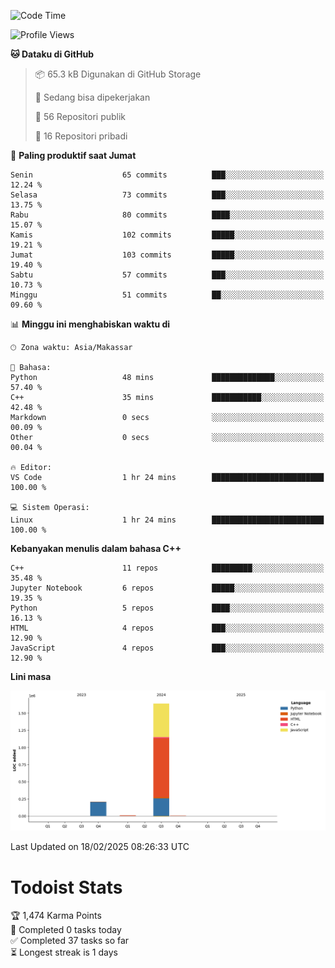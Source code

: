 <!--START_SECTION:waka-->
![Code Time](http://img.shields.io/badge/Code%20Time-113%20hrs%2012%20mins-blue)

![Profile Views](http://img.shields.io/badge/Profil%20dilihat-0-blue)

**🐱 Dataku di GitHub** 

> 📦 65.3 kB Digunakan di GitHub Storage 
 > 
> 💼 Sedang bisa dipekerjakan
 > 
> 📜 56 Repositori publik 
 > 
> 🔑 16 Repositori pribadi 
 > 
📅 **Paling produktif saat Jumat** 

```text
Senin                    65 commits          ███░░░░░░░░░░░░░░░░░░░░░░   12.24 % 
Selasa                   73 commits          ███░░░░░░░░░░░░░░░░░░░░░░   13.75 % 
Rabu                     80 commits          ████░░░░░░░░░░░░░░░░░░░░░   15.07 % 
Kamis                    102 commits         █████░░░░░░░░░░░░░░░░░░░░   19.21 % 
Jumat                    103 commits         █████░░░░░░░░░░░░░░░░░░░░   19.40 % 
Sabtu                    57 commits          ███░░░░░░░░░░░░░░░░░░░░░░   10.73 % 
Minggu                   51 commits          ██░░░░░░░░░░░░░░░░░░░░░░░   09.60 % 
```


📊 **Minggu ini menghabiskan waktu di** 

```text
🕑︎ Zona waktu: Asia/Makassar

💬 Bahasa: 
Python                   48 mins             ██████████████░░░░░░░░░░░   57.40 % 
C++                      35 mins             ███████████░░░░░░░░░░░░░░   42.48 % 
Markdown                 0 secs              ░░░░░░░░░░░░░░░░░░░░░░░░░   00.09 % 
Other                    0 secs              ░░░░░░░░░░░░░░░░░░░░░░░░░   00.04 % 

🔥 Editor: 
VS Code                  1 hr 24 mins        █████████████████████████   100.00 % 

💻 Sistem Operasi: 
Linux                    1 hr 24 mins        █████████████████████████   100.00 % 
```

**Kebanyakan menulis dalam bahasa C++** 

```text
C++                      11 repos            █████████░░░░░░░░░░░░░░░░   35.48 % 
Jupyter Notebook         6 repos             █████░░░░░░░░░░░░░░░░░░░░   19.35 % 
Python                   5 repos             ████░░░░░░░░░░░░░░░░░░░░░   16.13 % 
HTML                     4 repos             ███░░░░░░░░░░░░░░░░░░░░░░   12.90 % 
JavaScript               4 repos             ███░░░░░░░░░░░░░░░░░░░░░░   12.90 % 
```



**Lini masa**

![Lines of Code chart](https://raw.githubusercontent.com/yusuf601/yusuf601/main/assets/bar_graph.png)


 Last Updated on 18/02/2025 08:26:33 UTC
<!--END_SECTION:waka-->
# Todoist Stats

<!-- TODO-IST:START -->
🏆  1,474 Karma Points           
🌸  Completed 0 tasks today           
✅  Completed 37 tasks so far           
⏳  Longest streak is 1 days
<!-- TODO-IST:END -->
